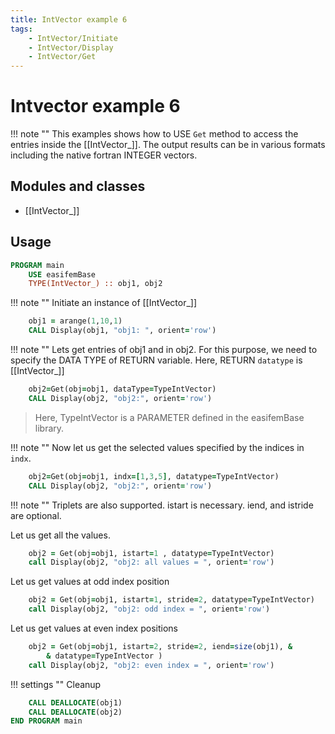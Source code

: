 ```yaml
---
title: IntVector example 6
tags:
    - IntVector/Initiate
    - IntVector/Display
    - IntVector/Get
---
```


# Intvector example 6

!!! note ""
    This examples shows how to USE `Get` method to access the entries inside the [[IntVector_]]. The output results can be in various formats including the native fortran INTEGER vectors.

## Modules and classes

- [[IntVector_]]

## Usage


``` fortran
PROGRAM main
    USE easifemBase
    TYPE(IntVector_) :: obj1, obj2
```

!!! note ""
    Initiate an instance of [[IntVector_]]

```fortran
    obj1 = arange(1,10,1)
    CALL Display(obj1, "obj1: ", orient='row')
```

!!! note ""
    Lets get entries of obj1 and in obj2. For this purpose, we need to specify the DATA TYPE of RETURN variable. Here, RETURN `datatype` is  [[IntVector_]]

```fortran
    obj2=Get(obj=obj1, dataType=TypeIntVector)
    CALL Display(obj2, "obj2:", orient='row')
```

> Here, TypeIntVector is a PARAMETER defined in the easifemBase library.

!!! note ""
    Now let us get the selected values specified by the indices in `indx`.

```fortran
    obj2=Get(obj=obj1, indx=[1,3,5], datatype=TypeIntVector)
    CALL Display(obj2, "obj2:", orient='row')
```

!!! note ""
    Triplets are also supported. istart is necessary. iend, and istride are optional.

Let us get all the values.

```fortran
    obj2 = Get(obj=obj1, istart=1 , datatype=TypeIntVector)
    call Display(obj2, "obj2: all values = ", orient='row')
```

Let us get values at odd index position

```fortran
    obj2 = Get(obj=obj1, istart=1, stride=2, datatype=TypeIntVector)
    call Display(obj2, "obj2: odd index = ", orient='row')
```

Let us get values at even index positions

```fortran
    obj2 = Get(obj=obj1, istart=2, stride=2, iend=size(obj1), &
        & datatype=TypeIntVector )
    call Display(obj2, "obj2: even index = ", orient='row')
```

!!! settings ""
    Cleanup

```fortran
    CALL DEALLOCATE(obj1)
    CALL DEALLOCATE(obj2)
END PROGRAM main
```



